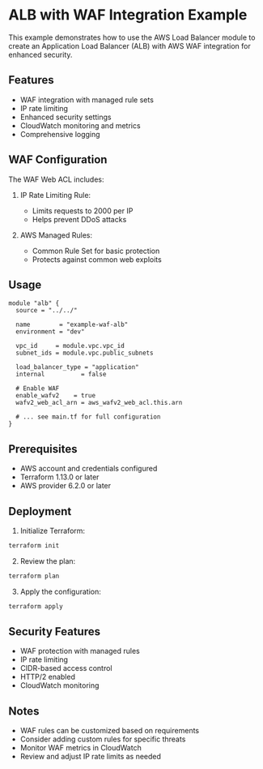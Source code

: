 # ALB with WAF Integration Example

This example demonstrates how to use the AWS Load Balancer module to create an Application Load Balancer (ALB) with AWS WAF integration for enhanced security.

## Features

- WAF integration with managed rule sets
- IP rate limiting
- Enhanced security settings
- CloudWatch monitoring and metrics
- Comprehensive logging

## WAF Configuration

The WAF Web ACL includes:
1. IP Rate Limiting Rule:
   - Limits requests to 2000 per IP
   - Helps prevent DDoS attacks

2. AWS Managed Rules:
   - Common Rule Set for basic protection
   - Protects against common web exploits

## Usage

```hcl
module "alb" {
  source = "../../"

  name        = "example-waf-alb"
  environment = "dev"

  vpc_id     = module.vpc.vpc_id
  subnet_ids = module.vpc.public_subnets

  load_balancer_type = "application"
  internal          = false

  # Enable WAF
  enable_wafv2    = true
  wafv2_web_acl_arn = aws_wafv2_web_acl.this.arn

  # ... see main.tf for full configuration
}
```

## Prerequisites

- AWS account and credentials configured
- Terraform 1.13.0 or later
- AWS provider 6.2.0 or later

## Deployment

1. Initialize Terraform:
```bash
terraform init
```

2. Review the plan:
```bash
terraform plan
```

3. Apply the configuration:
```bash
terraform apply
```

## Security Features

- WAF protection with managed rules
- IP rate limiting
- CIDR-based access control
- HTTP/2 enabled
- CloudWatch monitoring

## Notes

- WAF rules can be customized based on requirements
- Consider adding custom rules for specific threats
- Monitor WAF metrics in CloudWatch
- Review and adjust IP rate limits as needed
